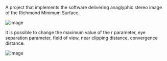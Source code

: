 A project that implements the software delivering anaglyphic stereo image of the Richmond Minimum Surface.

![image](https://github.com/leen-q/msvr/assets/65345209/db404b71-725e-478d-b646-dbe4b8704cde)

It is possible to change the maximum value of the r parameter, eye separation parameter, field of view, near clipping distance, convergence distance.

![image](https://github.com/leen-q/msvr/assets/65345209/cc66f5c6-c04f-47dc-bd4e-2502d2c7ace9)
